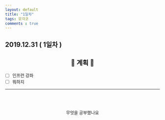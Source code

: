 ```yaml
---
layout: default
title: "1일차"
tags: 모각코
comments : true
---
```


## 2019.12.31 ( 1일차 )

## <center>📝 계획 📝</center>  

- [ ] 인프런 강좌
- [ ] 뭐하지

***
<br>
<br>
<br>
 <center>무엇을 공부했나요</center>  


 
<br>
<br>
<br>
